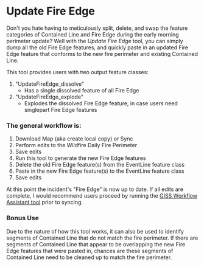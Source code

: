# Update Fire Edge

Don't you hate having to meticulously split, delete, and swap the feature categories of Contained Line and Fire Edge during the early morning perimeter update? Well with the *Update Fire Edge* tool, you can simply dump all the old Fire Edge features, and quickly paste in an updated Fire Edge feature that conforms to the new fire perimeter and existing Contained Line.

This tool provides users with two output feature classes:
1. "UpdateFireEdge_dissolve"
      - Has a single dissolved feature of all Fire Edge
2. "UpdateFireEdge_explode"
      - Explodes the dissolved Fire Edge feature, in case users need singlepart Fire Edge features

### The general workflow is:
1. Download Map (aka create local copy) or Sync
2. Perform edits to the Wildfire Daily Fire Perimeter
3. Save edits
4. Run this tool to generate the new Fire Edge features
6. Delete the old Fire Edge feature(s) from the EventLine feature class
7. Paste in the new Fire Edge feature(s) to the EventLine feature class
8. Save edits

At this point the incident's "Fire Edge" is now up to date. If all edits are complete, I would recommend users proceed by running the [GISS Workflow Assistant tool](/docs/README_GISSWorkflowAssistant.md) prior to syncing.

### Bonus Use
Due to the nature of how this tool works, it can also be used to identify segments of Contained Line that do not match the fire perimeter. If there are segments of Contained Line that appear to be overlapping the new Fire Edge features that were pasted in, chances are these segments of Contained Line need to be cleaned up to match the fire perimeter.
